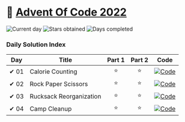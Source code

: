 # 🎄 [Advent Of Code 2022](https://adventofcode.com/2022)

![Current day](https://img.shields.io/badge/Day-4-blue)
![Stars obtained](https://img.shields.io/badge/Stars%20Obtained%20⭐-8-yellow)
![Days completed](https://img.shields.io/badge/Days%20Completed-4-red)

### Daily Solution Index

| Day  | Title                   | Part 1 | Part 2 | Code                                                                                                                             |
|------|-------------------------|:------:|:------:|----------------------------------------------------------------------------------------------------------------------------------|
| ✔ 01 | Calorie Counting        |   ⭐    |   ⭐    | [![Code](https://img.shields.io/badge/Code-grey?style=for-the-badge&logo=Kotlin)](src/main/kotlin/de/nosswald/aoc/days/Day01.kt) |
| ✔ 02 | Rock Paper Scissors     |   ⭐    |   ⭐    | [![Code](https://img.shields.io/badge/Code-grey?style=for-the-badge&logo=Kotlin)](src/main/kotlin/de/nosswald/aoc/days/Day02.kt) |
| ✔ 03 | Rucksack Reorganization |   ⭐    |   ⭐    | [![Code](https://img.shields.io/badge/Code-grey?style=for-the-badge&logo=Kotlin)](src/main/kotlin/de/nosswald/aoc/days/Day03.kt) |
| ✔ 04 | Camp Cleanup            |   ⭐    |   ⭐    | [![Code](https://img.shields.io/badge/Code-grey?style=for-the-badge&logo=Kotlin)](src/main/kotlin/de/nosswald/aoc/days/Day04.kt) |
